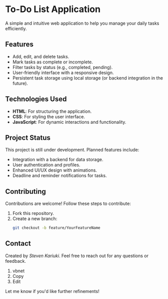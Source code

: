 # To-Do List Application

A simple and intuitive web application to help you manage your daily tasks efficiently.

## Features

- Add, edit, and delete tasks.
- Mark tasks as complete or incomplete.
- Filter tasks by status (e.g., completed, pending).
- User-friendly interface with a responsive design.
- Persistent task storage using local storage (or backend integration in the future).

## Technologies Used

- **HTML**: For structuring the application.
- **CSS**: For styling the user interface.
- **JavaScript**: For dynamic interactions and functionality.

## Project Status

This project is still under development. Planned features include:

- Integration with a backend for data storage.
- User authentication and profiles.
- Enhanced UI/UX design with animations.
- Deadline and reminder notifications for tasks.

## Contributing

Contributions are welcome! Follow these steps to contribute:

1. Fork this repository.
2. Create a new branch:
   ```bash
   git checkout -b feature/YourFeatureName


## Contact
Created by _Steven Kariuki_. Feel free to reach out for any questions or feedback.

1. vbnet
2. Copy
3. Edit

Let me know if you'd like further refinements!




